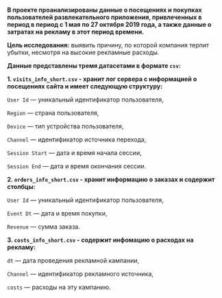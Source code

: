 **В проекте проанализированы данные о посещениях и покупках пользователей развлекательного приложения, привлеченных в период в период с 1 мая по 27 октября 2019 года, а также данные о затратах на рекламу в этот период времени.**

**Цель исследования:** выявить причину, по которой компания терпит убытки, несмотря на высокие рекламные расходы.

**Данные представлены тремя датасетами в формате `сsv`:**

**1. `visits_info_short.csv` - хранит лог сервера с информацией о посещениях сайта и имеет следующую структуру:**

`User Id` — уникальный идентификатор пользователя,

`Region` — страна пользователя,

`Device` — тип устройства пользователя,

`Channel` — идентификатор источника перехода,

`Session Start` — дата и время начала сессии,

`Session End` — дата и время окончания сессии.

**2. `orders_info_short.csv` - хранит информацию о заказах и содержит столбцы:**

`User Id` — уникальный идентификатор пользователя,

`Event Dt` — дата и время покупки,

`Revenue` — сумма заказа.

**3. `costs_info_short.csv` - содержит инфомацию о расходах на рекламу:**

`dt` — дата проведения рекламной кампании,

`Channel` — идентификатор рекламного источника,

`costs` — расходы на эту кампанию.
